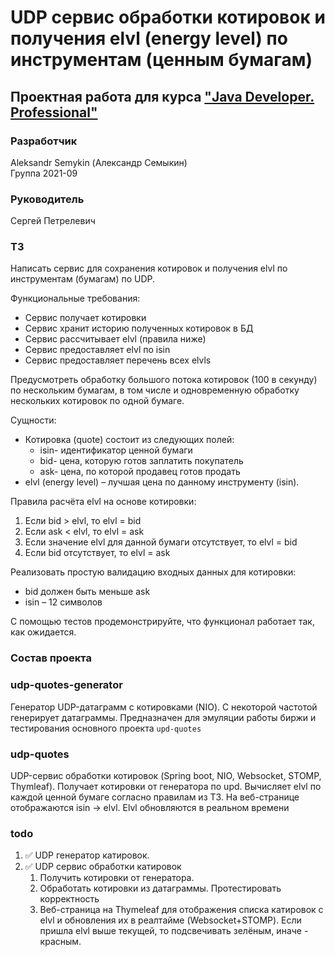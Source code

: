 



# UDP сервис обработки котировок и получения elvl (energy level) по инструментам (ценным бумагам)

## Проектная работа для курса ["Java Developer. Professional"](https://otus.ru/lessons/java-professional/?utm_source=github&utm_medium=free&utm_campaign=otus)

### Разработчик
Aleksandr Semykin (Александр Семыкин)<br>
Группа 2021-09

### Руководитель
Сергей Петрелевич<br>

### ТЗ

Написать сервис для сохранения котировок и получения elvl по
инструментам (бумагам) по UDP.

Функциональные требования:
* Сервис получает котировки
* Сервис хранит историю полученных котировок в БД
* Сервис рассчитывает elvl (правила ниже)
* Сервис предоставляет elvl по isin
* Сервис предоставляет перечень всех elvls

Предусмотреть обработку большого потока котировок (100 в секунду) по нескольким бумагам, в том числе и
одновременную обработку нескольких котировок по одной бумаге.

Сущности:
* Котировка (quote) состоит из следующих полей:
  * isin- идентификатор ценной бумаги
  * bid- цена, которую готов заплатить покупатель
  * ask- цена, по которой продавец готов продать
* elvl (energy level) – лучшая цена по данному инструменту (isin).

Правила расчёта elvl на основе котировки:
1. Если bid > elvl, то elvl = bid
2. Если ask < elvl, то elvl = ask
3. Если значение elvl для данной бумаги отсутствует, то elvl = bid
4. Если bid отсутствует, то elvl = ask
   
Реализовать простую валидацию входных данных для котировки:
* bid должен быть меньше ask 
* isin – 12 символов

С помощью тестов продемонстрируйте, что функционал работает так, как ожидается.

### Состав проекта

### udp-quotes-generator
Генератор UDP-датаграмм с котировками (NIO).
С некоторой частотой генерирует датаграммы.
Предназначен для эмуляции работы биржи и тестирования основного проекта `upd-quotes`

### udp-quotes
UDP-сервис обработки котировок (Spring boot, NIO, Websocket, STOMP, Thymleaf).
Получает котировки от генератора по upd. Вычисляет elvl по каждой ценной бумаге согласно правилам из ТЗ.
На веб-странице отображаются isin -> elvl. Elvl обновляются в реальном времени

### todo
1. :white_check_mark: UDP генератор катировок. 
2. :white_check_mark: UDP сервис обработки катировок
   1. Получить котировки от генератора.
   2. Обработать котировки из датаграммы. Протестировать корректность
   3. Веб-страница на Thymeleaf для отображения списка катировок с elvl и обновления их в реалтайме (Websocket+STOMP). Если пришла elvl выше текущей, то подсвечивать зелёным, иначе - красным.
